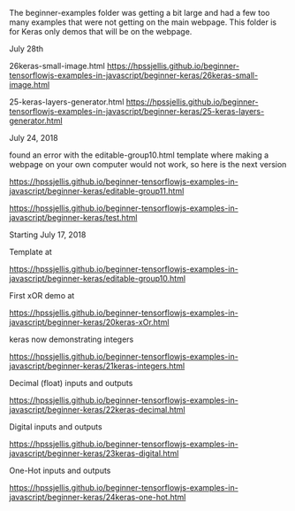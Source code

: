 The beginner-examples folder was getting a bit large and had a few too many examples that were not getting on the main webpage.
This folder is for Keras only demos that will be on the webpage.

July 28th


26keras-small-image.html
https://hpssjellis.github.io/beginner-tensorflowjs-examples-in-javascript/beginner-keras/26keras-small-image.html


25-keras-layers-generator.html
https://hpssjellis.github.io/beginner-tensorflowjs-examples-in-javascript/beginner-keras/25-keras-layers-generator.html



July 24, 2018

found an error with the editable-group10.html template where making a webpage on your own computer would not work, so here is the next version

https://hpssjellis.github.io/beginner-tensorflowjs-examples-in-javascript/beginner-keras/editable-group11.html


https://hpssjellis.github.io/beginner-tensorflowjs-examples-in-javascript/beginner-keras/test.html



Starting July 17, 2018

Template at

https://hpssjellis.github.io/beginner-tensorflowjs-examples-in-javascript/beginner-keras/editable-group10.html




First xOR demo at  


https://hpssjellis.github.io/beginner-tensorflowjs-examples-in-javascript/beginner-keras/20keras-xOr.html




keras now demonstrating integers  


https://hpssjellis.github.io/beginner-tensorflowjs-examples-in-javascript/beginner-keras/21keras-integers.html



Decimal (float) inputs and outputs  

https://hpssjellis.github.io/beginner-tensorflowjs-examples-in-javascript/beginner-keras/22keras-decimal.html


Digital inputs and outputs  

https://hpssjellis.github.io/beginner-tensorflowjs-examples-in-javascript/beginner-keras/23keras-digital.html


One-Hot inputs and outputs  

https://hpssjellis.github.io/beginner-tensorflowjs-examples-in-javascript/beginner-keras/24keras-one-hot.html



